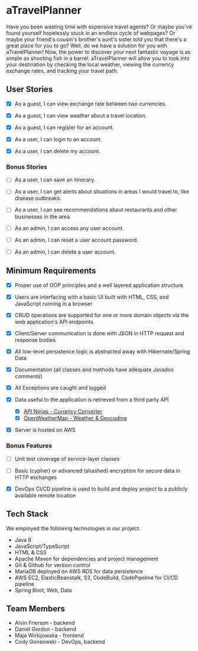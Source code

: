 # aTravelPlanner
Have you been wasting time with expensive travel agents? Or maybe you've found yourself hopelessly stuck in an endless cycle of webpages? Or maybe your friend's cousin's brother's aunt's sister told you that there's a great place for you to go? Well, do we have a solution for you with aTravelPlanner! Now, the power to discover your next fantastic voyage is as simple as shooting fish in a barrel. aTravelPlanner will allow you to look into your destination by checking the local weather, viewing the currency exchange rates, and tracking your travel path.


## User Stories
  - [x] As a guest, I can view exchange rate between two currencies.
  - [x] As a guest, I can view weather about a travel location.
  - [x] As a guest, I can register for an account.
  - [x] As a user, I can login to an account.
  - [x] As a user, I can delete my account.


### Bonus Stories
  - [ ] As a user, I can save an itinerary.
  - [ ] As a user, I can get alerts about situations in areas I would travel to, like disease outbreaks.
  - [ ] As a user, I can see recommendations about restaurants and other businesses in the area.
  - [ ] As an admin, I can access any user account.
  - [ ] As an admin, I can reset a user account password.
  - [ ] As an admin, I can delete a user account.


## Minimum Requirements
  - [x] Proper use of OOP principles and a well layered application structure
  - [x] Users are interfacing with a basic UI built with HTML, CSS, and JavaScript running in a browser
  - [x] CRUD operations are supported for one or more domain objects via the web application's API endpoints
  - [x] Client/Server communication is done with JSON in HTTP request and response bodies
  - [x] All low-level persistence logic is abstracted away with Hibernate/Spring Data
  - [x] Documentation (all classes and methods have adequate Javadoc comments)
  - [x] All Exceptions are caught and logged
  - [x] Data useful to the application is retrieved from a third party API
    - [x] [API Ninjas - Currency Converter](https://api-ninjas.com/api/convertcurrency)
    - [x] [OpenWeatherMap - Weather & Geocoding](https://openweathermap.org/)
  - [x] Server is hosted on AWS


### Bonus Features
  - [ ] Unit test coverage of service-layer classes
  - [ ] Basic (cypher) or advanced (shashed) encryption for secure data in HTTP exchanges
  - [x] DevOps CI/CD pipeline is used to build and deploy project to a publicly available remote location


## Tech Stack
We employed the following technologies in our project.
  - Java 8
  - JavaScript/TypeScript
  - HTML & CSS
  - Apache Maven for dependencies and project management
  - Git & Github for version control
  - MariaDB deployed on AWS RDS for data persistence
  - AWS EC2, ElasticBeanstalk, S3, CodeBuild, CodePipeline for CI/CD pipeline
  - Spring Boot, Web, Data


## Team Members
  - Alvin Frierson - backend
  - Daniel Gordon - backend
  - Maja Wirkijowska - frontend
  - Cody Gonsowski - DevOps, backend
